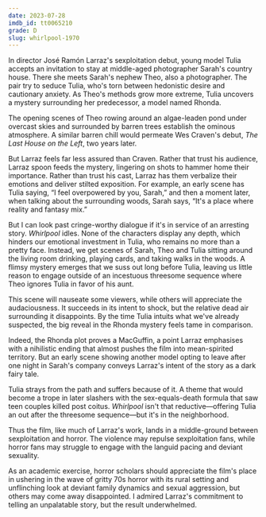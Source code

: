 ```yaml
---
date: 2023-07-28
imdb_id: tt0065210
grade: D
slug: whirlpool-1970
---
```


In director José Ramón Larraz's sexploitation debut, young model Tulia accepts an invitation to stay at middle-aged photographer Sarah's country house. There she meets Sarah's nephew Theo, also a photographer. The pair try to seduce Tulia, who's torn between hedonistic desire and cautionary anxiety. As Theo's methods grow more extreme, Tulia uncovers a mystery surrounding her predecessor, a model named Rhonda.

<!-- end -->

The opening scenes of Theo rowing around an algae-leaden pond under overcast skies and surrounded by barren trees establish the ominous atmosphere. A similar barren chill would permeate Wes Craven's debut, <span data-imdb-id="tt0068833">_The Last House on the Left_</span>, two years later.

But Larraz feels far less assured than Craven. Rather that trust his audience, Larraz spoon feeds the mystery, lingering on shots to hammer home their importance. Rather than trust his cast, Larraz has them verbalize their emotions and deliver stilted exposition. For example, an early scene has Tulia saying, “I feel overpowered by you, Sarah,” and then a moment later, when talking about the surrounding woods, Sarah says, “It's a place where reality and fantasy mix.”

But I can look past cringe-worthy dialogue if it's in service of an arresting story. _Whirlpool_ idles. None of the characters display any depth, which hinders our emotional investment in Tulia, who remains no more than a pretty face. Instead, we get scenes of Sarah, Theo and Tulia sitting around the living room drinking, playing cards, and taking walks in the woods. A flimsy mystery emerges that we suss out long before Tulia, leaving us little reason to engage outside of an incestuous threesome sequence where Theo ignores Tulia in favor of his aunt.

This scene will nauseate some viewers, while others will appreciate the audaciousness. It succeeds in its intent to shock, but the relative dead air surrounding it disappoints. By the time Tulia intuits what we've already suspected, the big reveal in the Rhonda mystery feels tame in comparison.

Indeed, the Rhonda plot proves a MacGuffin, a point Larraz emphasises with a nihilistic ending that almost pushes the film into mean-spirited territory. But an early scene showing another model opting to leave after one night in Sarah's company conveys Larraz's intent of the story as a dark fairy tale.

Tulia strays from the path and suffers because of it. A theme that would become a trope in later slashers with the sex-equals-death formula that saw teen couples killed post coitus. _Whirlpool_ isn't that reductive—offering Tulia an out after the threesome sequence—but it's in the neighborhood.

Thus the film, like much of Larraz's work, lands in a middle-ground between sexploitation and horror. The violence may repulse sexploitation fans, while horror fans may struggle to engage with the languid pacing and deviant sexuality.

As an academic exercise, horror scholars should appreciate the film's place in ushering in the wave of gritty 70s horror with its rural setting and unflinching look at deviant family dynamics and sexual aggression, but others may come away disappointed. I admired Larraz's commitment to telling an unpalatable story, but the result underwhelmed.
